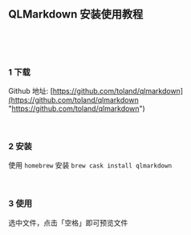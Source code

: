 ## QLMarkdown 安装使用教程  

​    

​    

### 1 下载  

Github 地址: [https://github.com/toland/qlmarkdown](https://github.com/toland/qlmarkdown "https://github.com/toland/qlmarkdown")    

​    

### 2 安装    

使用 `homebrew` 安装 `brew cask install qlmarkdown`  

​    

### 3 使用  

选中文件，点击「空格」即可预览文件  









